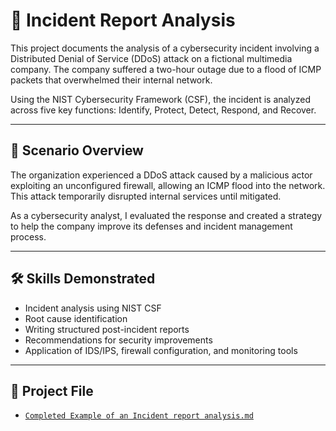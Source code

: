 # 🚨 Incident Report Analysis

This project documents the analysis of a cybersecurity incident involving a Distributed Denial of Service (DDoS) attack on a fictional multimedia company. The company suffered a two-hour outage due to a flood of ICMP packets that overwhelmed their internal network.

Using the NIST Cybersecurity Framework (CSF), the incident is analyzed across five key functions: Identify, Protect, Detect, Respond, and Recover.

---

## 📌 Scenario Overview

The organization experienced a DDoS attack caused by a malicious actor exploiting an unconfigured firewall, allowing an ICMP flood into the network. This attack temporarily disrupted internal services until mitigated.

As a cybersecurity analyst, I evaluated the response and created a strategy to help the company improve its defenses and incident management process.

---

## 🛠️ Skills Demonstrated

- Incident analysis using NIST CSF
- Root cause identification
- Writing structured post-incident reports
- Recommendations for security improvements
- Application of IDS/IPS, firewall configuration, and monitoring tools

---

## 📄 Project File

- [`Completed Example of an Incident report analysis.md`](./Completed%20Example%20of%20an%20Incident%20report%20analysis.md)

